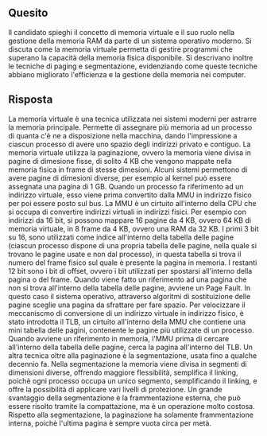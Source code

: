 ## Quesito

Il candidato spieghi il concetto di memoria virtuale e il suo ruolo nella gestione della memoria RAM da parte
di un sistema operativo moderno.
Si discuta come la memoria virtuale permetta di gestire programmi che superano la capacità della memoria fisica 
disponibile.
Si descrivano inoltre le tecniche di paging e segmentazione, evidenziando come queste tecniche abbiano migliorato
l'efficienza e la gestione della memoria nei computer.

## Risposta

La memoria virtuale è una tecnica utilizzata nei sistemi moderni per astrarre la memoria principale. Permette di assegnare
più memoria ad un processo di quanta c'è ne a disposizione nella macchina, dando l'impressione a ciascun processo di avere
uno spazio degli indirizzi privato e contiguo. La memoria virtuale utilizza la paginazione, ovvero la memoria viene divisa
in pagine di dimesione fisse, di solito 4 KB che vengono mappate nella memoria fisica in frame di stesse dimesioni. Alcuni
sistemi permettono di avere pagine di dimesioni diverse, per esempio al kernel può essere assegnata una pagina di 1 GB.
Quando un processo fa riferimento ad un indirizzo virtuale, esso viene prima convertito dalla MMU in indirizzo fisico per 
poi essere posto sul bus. La MMU è un cirtuito all'interno della CPU che si occupa di convertire indirizzi virtuali in 
indirizzi fisici. Per esempio con indirizzi da 16 bit, si possono mappare 16 pagine da 4 KB, ovvero 64 KB di memoria 
virtuale, in 8 frame da 4 KB, ovvero una RAM da 32 KB. I primi 3 bit su 16, sono utilizzati come indice all'interno della
tabella delle pagine (ciascun processo dispone di una propria tabella delle pagine, nella quale si trovano le pagine 
usate e non dal processo), in questa tabella si trova il numero del frame fisico sul quale è presente la pagina in memoria. I restanti 12 bit sono i bit di offset, ovvero i bit utilizzati per spostarsi all'interno della pagina o del frame.
Quando viene fatto un riferimento ad una pagina che non si trova all'interno della tabella delle pagine, avviene un Page 
Fault. In questo caso il sistema operativo, attraverso algoritmi di sostituizione delle pagine sceglie una pagina da 
sfrattare per fare spazio. Per velocizzare il meccaniscmo di conversione di un indirizzo virtuale in indirizzo fisico, è 
stato introdotta il TLB, un cirtuito all'interno della MMU che contiene una mini tabella delle pagini, contenente le 
pagine più utilizzate di un processo. Quando avviene un riferimento in memoria, l'MMU prima di cercare all'interno della
tabella delle pagine, cerca la pagina all'interno del TLB.
Un altra tecnica oltre alla paginazione è la segmentazione, usata fino a qualche decennio fa. Nella segmentazione la 
memoria viene divisa in segmenti di dimensioni diverse, offrendo maggiore flessibilità, semplifica il linking, poichè ogni
processo occupa un unico segmento, semplificando il linking, e offre la possibilità di applicare vari livelli di 
protezione. Un grande svantaggio della segmentazione è la frammentazione esterna, che può essere risolto tramite la 
compattazione, ma è un operazione molto costosa. Rispetto alla segmentazione, la paginazione ha solamente frammentazione
interna, poichè l'ultima pagina è sempre vuota circa per metà.

